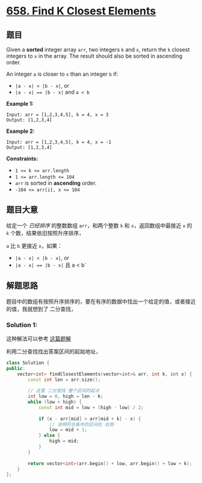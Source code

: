 # [658. Find K Closest Elements](https://leetcode.com/problems/find-k-closest-elements/)

## 题目

Given a **sorted** integer array `arr`, two integers `k` and `x`, return the `k` closest integers to `x` in the array. The result should also be sorted in ascending order.

An integer `a` is closer to `x` than an integer `b` if:

- `|a - x| < |b - x|`, or
- `|a - x| == |b - x|` and `a < b`

 

**Example 1:**

```
Input: arr = [1,2,3,4,5], k = 4, x = 3
Output: [1,2,3,4]
```

**Example 2:**

```
Input: arr = [1,2,3,4,5], k = 4, x = -1
Output: [1,2,3,4]
```

 

**Constraints:**

- `1 <= k <= arr.length`
- `1 <= arr.length <= 104`
- `arr` is sorted in **ascending** order.
- `-104 <= arr[i], x <= 104`

## 题目大意

给定一个 *已经排序* 的整数数组 `arr`，和两个整数 `k` 和 `x`，返回数组中最接近 `x` 的 `k` 个数，结果依旧按照升序排序，

`a` 比 `b` 更接近 `x`，如果：

- `|a - x| < |b - x|`, or
- `|a - x| == |b - x|` 且 a < b`

## 解题思路

题目中的数组有按照升序排序的，要在有序的数据中找出一个给定的值，或者接近的值，我就想到了 二分查找，

### Solution 1:

这种解法可以参考 [这篇题解](https://books.halfrost.com/leetcode/ChapterFour/0600~0699/0658.Find-K-Closest-Elements/)

利用二分查找找出答案区间的起始地址，

````c++
class Solution {
public:
    vector<int> findClosestElements(vector<int>& arr, int k, int x) {
        const int len = arr.size();
        
        // 这里 二分查找 整个区间的起点
        int low = 0, high = len - k;
        while (low < high) {
            const int mid = low + (high - low) / 2;
            
            if (x - arr[mid] > arr[mid + k] - x) {
                // 说明符合条件的区间在 右侧
                low = mid + 1;
            } else {
                high = mid;
            }
        }
        
        return vector<int>(arr.begin() + low, arr.begin() + low + k);
    }
};
````
